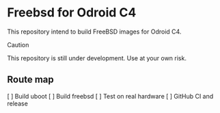 # Freebsd for Odroid C4

This repository intend to build FreeBSD images for Odroid C4.

> [!CAUTION]
> This repository is still under development. Use at your own risk.

## Route map

[ ] Build uboot
[ ] Build freebsd
[ ] Test on real hardware
[ ] GitHub CI and release
